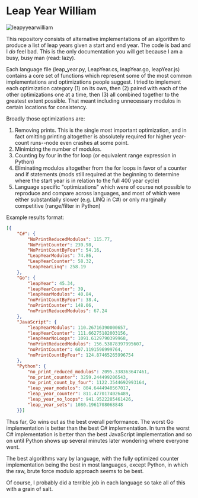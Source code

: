 # Leap Year William

![leapyyearwilliam](https://pixel.nymag.com/imgs/daily/vulture/2016/02/29/29-leap-day-30-rock-1.w710.h473.2x.jpg)

This repository consists of alternative implementations of an algorithm to produce a list of leap years given a start and end year. The code is bad and I *do* feel bad. This is the only documentation you will get because I am a busy, busy man (read: lazy).

Each language file (leap_year.py, LeapYear.cs, leapYear.go, leapYear.js) contains a core set of functions which represent some of the most common implementations and optimizations people suggest. I tried to implement each optimization category (1) on its own, then (2) paired with each of the other optimizations one at a time, then (3) all combined together to the greatest extent possible. That meant including unnecessary modulos in certain locations for consistency.

Broadly those optimizations are:

1. Removing prints. This is the single most important optimization, and in fact omitting printing altogether is absolutely required for higher year-count runs--node even crashes at some point.
2. Minimizing the number of modulos.
3. Counting by four in the for loop (or equivalent range expression in Python)
4. Eliminating modulos altogether from the for loops in favor of a counter and if statements (mods still required at the beginning to determine where the start year is in relation to the full 400 year cycle)
5. Language specific "optimizations" which were of course not possible to reproduce and compare across languages, and most of which were either substantially slower (e.g. LINQ in C#) or only marginally competitive (range/filter in Python)

Example results format:

```json
[{
    "C#": {
        "NoPrintReducedModulos": 115.77,
        "NoPrintCounter": 239.98,
        "NoPrintCountByFour": 54.16,
        "LeapYearModulos": 74.86,
        "LeapYearCounter": 58.32,
        "LeapYearLinq": 258.19
    },
    "Go": {
        "leapYear": 45.34,
        "leapYearCounter": 39,
        "leapYearModulos": 40.84,
        "noPrintCountByFour": 38.4,
        "noPrintCounter": 148.06,
        "noPrintReducedModulos": 67.24
    },
    "JavaScript": {
        "leapYearModulos": 110.26716390000657,
        "leapYearCounter": 111.66275182003156,
        "leapYearNoLoops": 1091.6129790399968,
        "noPrintReducedModulos": 156.53878397995607,
        "noPrintCounter": 607.1191596999764,
        "noPrintCountByFour": 124.87465265996754
    },
    "Python": {
        "no_print_reduced_modulos": 2095.338363647461,
        "no_print_counter": 3259.244499206543,
        "no_print_count_by_four": 1122.3544692993164,
        "leap_year_modulos": 804.6444940567017,
        "leap_year_counter": 811.4770174026489,
        "leap_year_no_loops": 941.9522285461426,
        "leap_year_sets": 1080.1961708068848
    }}]
```

Thus far, Go wins out as the best overall performance. The worst Go implementation is better than the best C# implementation. In turn the worst C# implementation is better than the best JavaScript implementation and so on until Python shows up several minutes later wondering where everyone went.

The best algorithms vary by language, with the fully optimized counter implementation being the best in most languages, except Python, in which the raw, brute force modulo approach seems to be best.

Of course, I probably did a terrible job in each language so take all of this with a grain of salt.